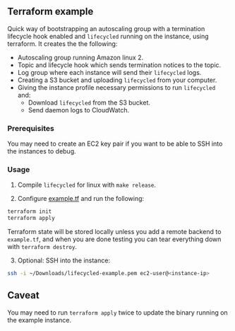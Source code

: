 ## Terraform example

Quick way of bootstrapping an autoscaling group with a termination lifecycle hook enabled
and `lifecycled` running on the instance, using terraform. It creates the the following:

- Autoscaling group running Amazon linux 2.
- Topic and lifecycle hook which sends termination notices to the topic.
- Log group where each instance will send their `lifecycled` logs.
- Creating a S3 bucket and uploading `lifecycled` from your computer.
- Giving the instance profile necessary permissions to run `lifecycled` and:
  - Download `lifecycled` from the S3 bucket.
  - Send daemon logs to CloudWatch.

### Prerequisites

You may need to create an EC2 key pair if you want to be able to SSH into the instances to debug.

### Usage

1. Compile `lifecycled` for linux with `make release`.

2. Configure [example.tf](./example.tf) and run the following:

```bash
terraform init
terraform apply
```

Terraform state will be stored locally unless you add a remote backend to `example.tf`,
and when you are done testing you can tear everything down with `terraform destroy`.

3. Optional: SSH into the instance:

```bash
ssh -i ~/Downloads/lifecycled-example.pem ec2-user@<instance-ip>
```

## Caveat

You may need to run `terraform apply` twice to update the binary running on the example instance.
